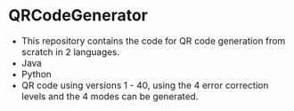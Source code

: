 # QRCodeGenerator
*  <font size="3">This repository contains the code for QR code generation from scratch in 2 languages.</font>
  *  <font size="3">Java</font>
  *  <font size="3">Python</font>
*  <font size="3">QR code using versions 1 - 40, using the 4 error correction levels and the 4 modes can be generated.</font>
